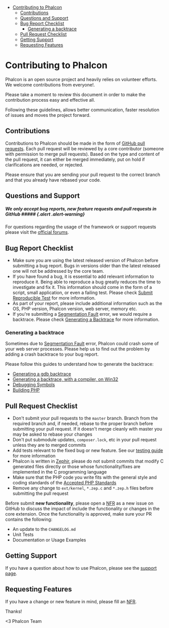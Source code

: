 <div class='article-menu' markdown='1'>

- [Contributing to Phalcon](#contributing)
    - [Contributions](#contributions)
    - [Questions and Support](#questions-and-support)
    - [Bug Report Checklist](#bug-report-checklist)
        - [Generating a backtrace](#bug-report-generating-backtrace)
    - [Pull Request Checklist](#pull-request-checklist)
    - [Getting Support](#getting-support)
    - [Requesting Features](#requesting-features)

</div>

<a name='contributing'></a>
# Contributing to Phalcon
Phalcon is an open source project and heavily relies on volunteer efforts. We welcome contributions from everyone!.

Please take a moment to review this document in order to make the contribution process easy and effective all.

Following these guidelines, allows better communication, faster resolution of issues and moves the project forward.

<a name='contributions'></a>
## Contributions
Contributions to Phalcon should be made in the form of [GitHub pull requests][ghpr]. Each pull request will be reviewed by a core contributor (someone with permission to merge pull requests). Based on the type and content of the pull request, it can either be merged immediately, put on hold if clarifications are needed, or rejected.

Please ensure that you are sending your pull request to the correct branch and that you already have rebased your code.

<a name='questions-and-support'></a>
## Questions and Support

##### We only accept bug reports, new feature requests and pull requests in GitHub ##### {.alert .alert-warning}
For questions regarding the usage of the framework or support requests please visit the [official forums][forum].

<a name='bug-report-checklist'></a>
## Bug Report Checklist
- Make sure you are using the latest released version of Phalcon before submitting a bug report. Bugs in versions older than the latest released one will not be addressed by the core team.
- If you have found a bug, it is essential to add relevant information to reproduce it. Being able to reproduce a bug greatly reduces the time to investigate and fix it. This information should come in the form of a script, small application, or even a failing test. Please check [Submit Reproducible Test][srt] for more information.
- As part of your report, please include additional information such as the OS, PHP version, Phalcon version, web server, memory etc.
- If you're submitting a [Segmentation Fault][segfault] error, we would require a backtrace. Please check [Generating a Backtrace](#bug-report-generating-backtrace) for more information.

<a name='bug-report-generating-backtrace'></a>
### Generating a backtrace
Sometimes due to [Segmentation Fault][segfault] error, Phalcon could crash some of your web server processes. Please help us to find out the problem by adding a crash backtrace to your bug report.

Please follow this guides to understand how to generate the backtrace:

* [Generating a gdb backtrace][gdb-howto]
* [Generating a backtrace, with a compiler, on Win32][gdb-howto-w32]
* [Debugging Symbols][gdb-dbgsym]
* [Building PHP][internals-build-php]

<a name='pull-request-checklist'></a>
## Pull Request Checklist
- Don't submit your pull requests to the `master` branch. Branch from the required branch and, if needed, rebase to the proper branch before submitting your pull request. If it doesn't merge cleanly with master you may be asked to rebase your changes
- Don't put submodule updates, `composer.lock`, etc in your pull request unless they are to merged commits
- Add tests relevant to the fixed bug or new feature. See our [testing guide][testing] for more information
- Phalcon is written in [Zephir][zephir], please do not submit commits that modify C generated files directly or those whose functionality/fixes are implemented in the C programming language
- Make sure that the PHP code you write fits with the general style and coding standards of the [Accepted PHP Standards][psr]
- Remove any change to `ext/kernel`, `*.zep.c` and `*.zep.h` files before submitting the pull request

Before submit **new functionality**, please open a [NFR](/[[language]]/[[version]]/new-feature-request) as a new issue on GitHub to discuss the impact of include the functionality or changes in the core extension. Once the functionality is approved, make sure your PR contains the following:

- An update to the `CHANGELOG.md`
- Unit Tests
- Documentation or Usage Examples

<a name='getting-support'></a>
## Getting Support
If you have a question about how to use Phalcon, please see the [support page][support].

<a name='requesting-features'></a>
## Requesting Features
If you have a change or new feature in mind, please fill an [NFR](/[[language]]/[[version]]/new-feature-request).

Thanks!


<3 Phalcon Team

[ghpr]: https://help.github.com/articles/using-pull-requests/
[forum]: https://phalcon.link/forum
[srt]: https://github.com/phalcon/cphalcon/wiki/Submit-Reproducible-Test
[segfault]: https://en.wikipedia.org/wiki/Segmentation_fault
[gdb-howto]: https://bugs.php.net/bugs-generating-backtrace.php
[gdb-howto-w32]: http://bugs.php.net/bugs-generating-backtrace-win32.php
[gdb-dbgsym]: https://github.com/oerdnj/deb.sury.org/wiki/Debugging-symbols
[internals-build-php]: http://www.phpinternalsbook.com/build_system/building_php.html
[testing]: https://github.com/phalcon/cphalcon/blob/master/tests/README.md
[zephir]: https://zephir-lang.com/
[psr]: http://www.php-fig.org/psr/
[support]: https://phalconphp.com/support
[nfr]: /[[language]]/[[version]]/new-feature-request

